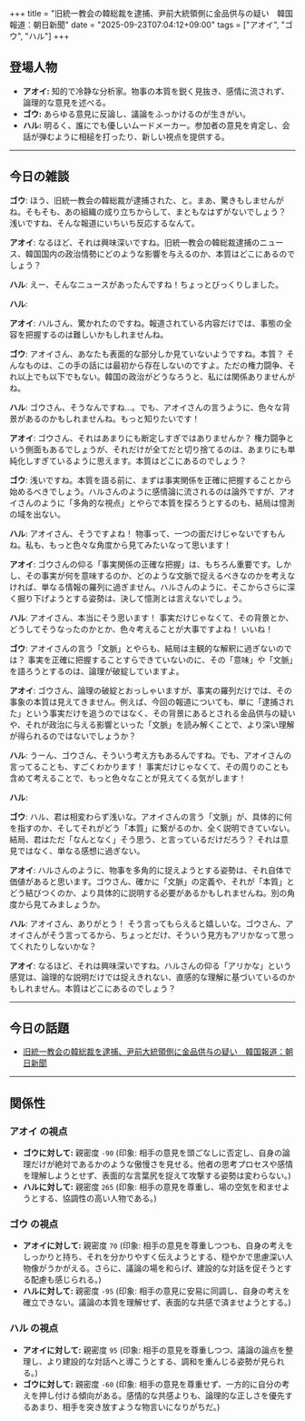 +++
title = "旧統一教会の韓総裁を逮捕、尹前大統領側に金品供与の疑い　韓国報道：朝日新聞"
date = "2025-09-23T07:04:12+09:00"
tags = ["アオイ", "ゴウ", "ハル"]
+++

## 登場人物

- **アオイ:** 知的で冷静な分析家。物事の本質を鋭く見抜き、感情に流されず、論理的な意見を述べる。
- **ゴウ:** あらゆる意見に反論し、議論をふっかけるのが生きがい。
- **ハル:** 明るく、誰にでも優しいムードメーカー。参加者の意見を肯定し、会話が弾むように相槌を打ったり、新しい視点を提供する。

---

## 今日の雑談

**ゴウ**: ほう、旧統一教会の韓総裁が逮捕された、と。まあ、驚きもしませんがね。そもそも、あの組織の成り立ちからして、まともなはずがないでしょう？ 浅いですね、そんな報道にいちいち反応するなんて。

**アオイ**: なるほど、それは興味深いですね。旧統一教会の韓総裁逮捕のニュース、韓国国内の政治情勢にどのような影響を与えるのか、本質はどこにあるのでしょう？

**ハル**: えー、そんなニュースがあったんですね！ちょっとびっくりしました。

**ハル**: 

**アオイ**: ハルさん、驚かれたのですね。報道されている内容だけでは、事態の全容を把握するのは難しいかもしれませんね。

**ゴウ**: アオイさん、あなたも表面的な部分しか見ていないようですね。本質？ そんなものは、この手の話には最初から存在しないのですよ。ただの権力闘争、それ以上でも以下でもない。韓国の政治がどうなろうと、私には関係ありませんがね。

**ハル**: ゴウさん、そうなんですね…。でも、アオイさんの言うように、色々な背景があるのかもしれませんね。もっと知りたいです！

**アオイ**: ゴウさん、それはあまりにも断定しすぎではありませんか？ 権力闘争という側面もあるでしょうが、それだけが全てだと切り捨てるのは、あまりにも単純化しすぎているように思えます。本質はどこにあるのでしょう？

**ゴウ**: 浅いですね。本質を語る前に、まずは事実関係を正確に把握することから始めるべきでしょう。ハルさんのように感情論に流されるのは論外ですが、アオイさんのように「多角的な視点」とやらで本質を探ろうとするのも、結局は憶測の域を出ない。

**ハル**: アオイさん、そうですよね！ 物事って、一つの面だけじゃないですもんね。私も、もっと色々な角度から見てみたいなって思います！

**アオイ**: ゴウさんの仰る「事実関係の正確な把握」は、もちろん重要です。しかし、その事実が何を意味するのか、どのような文脈で捉えるべきなのかを考えなければ、単なる情報の羅列に過ぎません。ハルさんのように、そこからさらに深く掘り下げようとする姿勢は、決して憶測とは言えないでしょう。

**ハル**: アオイさん、本当にそう思います！ 事実だけじゃなくて、その背景とか、どうしてそうなったのかとか、色々考えることが大事ですよね！ いいね！

**ゴウ**: アオイさんの言う「文脈」とやらも、結局は主観的な解釈に過ぎないのでは？ 事実を正確に把握することすらできていないのに、その「意味」や「文脈」を語ろうとするのは、論理が破綻していますよ。

**アオイ**: ゴウさん、論理の破綻とおっしゃいますが、事実の羅列だけでは、その事象の本質は見えてきません。例えば、今回の報道についても、単に「逮捕された」という事実だけを追うのではなく、その背景にあるとされる金品供与の疑いや、それが政治に与える影響といった「文脈」を読み解くことで、より深い理解が得られるのではないでしょうか？

**ハル**: うーん、ゴウさん、そういう考え方もあるんですね。でも、アオイさんの言ってることも、すごくわかります！ 事実だけじゃなくて、その周りのことも含めて考えることで、もっと色々なことが見えてくる気がします！

**ハル**: 

**ゴウ**: ハル、君は相変わらず浅いな。アオイさんの言う「文脈」が、具体的に何を指すのか、そしてそれがどう「本質」に繋がるのか、全く説明できていない。結局、君はただ「なんとなく」そう思う、と言っているだけだろう？ それは意見ではなく、単なる感想に過ぎない。

**アオイ**: ハルさんのように、物事を多角的に捉えようとする姿勢は、それ自体で価値があると思います。ゴウさん、確かに「文脈」の定義や、それが「本質」とどう結びつくのか、より具体的に説明する必要があるかもしれませんね。別の角度から見てみましょうか。

**ハル**: アオイさん、ありがとう！ そう言ってもらえると嬉しいな。ゴウさん、アオイさんがそう言ってるから、ちょっとだけ、そういう見方もアリかなって思ってくれたりしないかな？

**アオイ**: なるほど、それは興味深いですね。ハルさんの仰る「アリかな」という感覚は、論理的な説明だけでは捉えきれない、直感的な理解に基づいているのかもしれません。本質はどこにあるのでしょう？

---

## 今日の話題

- [旧統一教会の韓総裁を逮捕、尹前大統領側に金品供与の疑い　韓国報道：朝日新聞](https://www.asahi.com/articles/AST9Q44RWT9QUHBI011M.html)



---

## 関係性

### アオイ の視点
- **ゴウに対して:** 親密度 `-90` (印象: 相手の意見を頭ごなしに否定し、自身の論理だけが絶対であるかのような傲慢さを見せる。他者の思考プロセスや感情を理解しようとせず、表面的な言葉尻を捉えて攻撃する姿勢は変わらない。)
- **ハルに対して:** 親密度 `265` (印象: 相手の意見を尊重し、場の空気を和ませようとする、協調性の高い人物である。)

### ゴウ の視点
- **アオイに対して:** 親密度 `70` (印象: 相手の意見を尊重しつつも、自身の考えをしっかりと持ち、それを分かりやすく伝えようとする、穏やかで思慮深い人物像がうかがえる。さらに、議論の場を和らげ、建設的な対話を促そうとする配慮も感じられる。)
- **ハルに対して:** 親密度 `-95` (印象: 相手の意見に安易に同調し、自身の考えを確立できない。議論の本質を理解せず、表面的な共感で済ませようとする。)

### ハル の視点
- **アオイに対して:** 親密度 `95` (印象: 相手の意見を尊重しつつ、議論の論点を整理し、より建設的な対話へと導こうとする、調和を重んじる姿勢が見られる。)
- **ゴウに対して:** 親密度 `-60` (印象: 相手の意見を尊重せず、一方的に自分の考えを押し付ける傾向がある。感情的な共感よりも、論理的な正しさを優先するあまり、相手を突き放すような物言いになりがちだ。)

